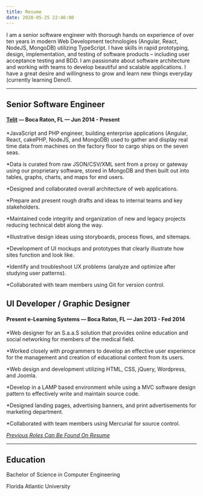 ```yaml
---
title: Resume
date: 2020-05-25 22:46:00
---
```


I am a senior software engineer with thorough hands on experience of over ten years in modern Web Development technologies (Angular, React, NodeJS, MongoDB) utilizing TypeScript. I have skills in rapid prototyping, design, implementation, and testing of software products – including user acceptance testing and BDD. I am passionate about software architecture and working with teams to develop beautiful and scalable applications. I have a great desire and willingness to grow and learn new things everyday (currently learning Deno!). 

---

## Senior Software Engineer

#### [Telit](https://www.telit.com) — Boca Raton, FL — Jun 2014 - Present

*JavaScript and PHP engineer, building enterprise applications (Angular, React, cakePHP, NodeJS, and MongoDB) used to gather and display real time data from machines on the factory floor to cargo ships on the seven seas.

*Data is curated from raw JSON/CSV/XML sent from a proxy or gateway using our proprietary software, stored in MongoDB and then built out into tables, graphs, charts, and maps for end users.

*Designed and collaborated overall architecture of web applications.

*Prepare and present rough drafts and ideas to internal teams and key stakeholders.

*Maintained code integrity and organization of new and legacy projects reducing technical debt along the way.

*Illustrative design ideas using storyboards, process flows, and sitemaps.

*Development of UI mockups and prototypes that clearly illustrate how sites function and look like.

*Identify and troubleshoot UX problems (analyze and optimize after studying user patterns).

*Collaborated with team members using Git for version control.

## UI Developer / Graphic Designer

#### Present e-Learning Systems — Boca Raton, FL — Jan 2013 - Fed 2014

*Web designer for an S.a.a.S solution that provides online education and social networking for members of the medical field.

*Worked closely with programmers to develop an effective user experience for the management and creation of educational content from its users.

*Web design and development utilizing HTML, CSS, jQuery, Wordpress, and Joomla.

*Develop in a LAMP based environment while using a MVC software design pattern to effectively write and maintain source code.

*Designed landing pages, advertising banners, and print advertisements for marketing department.

*Collaborated with team members using Mercurial for source control.

*[Previous Roles Can Be Found On Resume](http://nickpersad.com/Nick+Persad+Resume.pdf)*

---

## Education

Bachelor of Science in Computer Engineering

Florida Atlantic University
